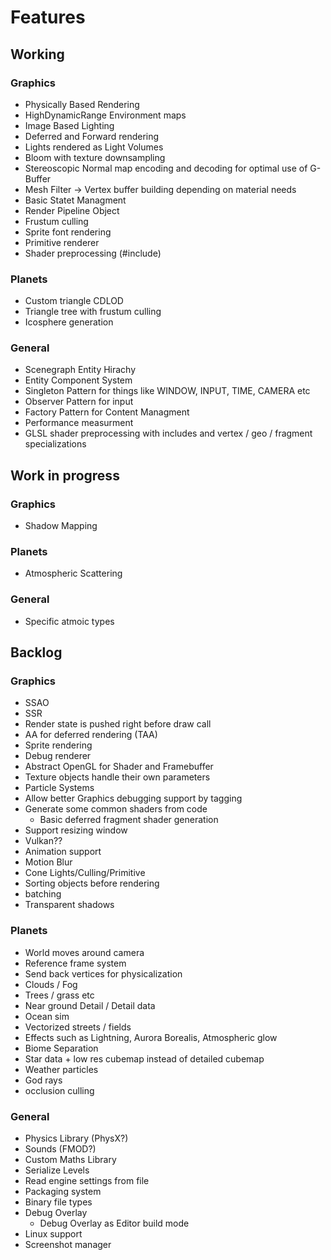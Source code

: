 # Features

## Working

### Graphics
 * Physically Based Rendering
 * HighDynamicRange Environment maps
 * Image Based Lighting
 * Deferred and Forward rendering
 * Lights rendered as Light Volumes
 * Bloom with texture downsampling
 * Stereoscopic Normal map encoding and decoding for optimal use of G-Buffer
 * Mesh Filter -> Vertex buffer building depending on material needs
 * Basic Statet Managment
 * Render Pipeline Object
 * Frustum culling
 * Sprite font rendering
 * Primitive renderer
 * Shader preprocessing (#include)
 
### Planets
 * Custom triangle CDLOD
 * Triangle tree with frustum culling
 * Icosphere generation
 
### General
 * Scenegraph Entity Hirachy 
 * Entity Component System 
 * Singleton Pattern for things like WINDOW, INPUT, TIME, CAMERA etc 
 * Observer Pattern for input 
 * Factory Pattern for Content Managment 
 * Performance measurment
 * GLSL shader preprocessing with includes and vertex / geo / fragment specializations

 
## Work in progress

### Graphics
 * Shadow Mapping

### Planets
 * Atmospheric Scattering
 
### General
 * Specific atmoic types

 
## Backlog

### Graphics
 * SSAO
 * SSR
 * Render state is pushed right before draw call
 * AA for deferred rendering (TAA)
 * Sprite rendering
 * Debug renderer
 * Abstract OpenGL for Shader and Framebuffer
 * Texture objects handle their own parameters
 * Particle Systems
 * Allow better Graphics debugging support by tagging
 * Generate some common shaders from code
     * Basic deferred fragment shader generation
 * Support resizing window
 * Vulkan??
 * Animation support
 * Motion Blur
 * Cone Lights/Culling/Primitive
 * Sorting objects before rendering
 * batching 
 * Transparent shadows
 
### Planets
 * World moves around camera
 * Reference frame system
 * Send back vertices for physicalization
 * Clouds / Fog
 * Trees / grass etc
 * Near ground Detail / Detail data
 * Ocean sim
 * Vectorized streets / fields
 * Effects such as Lightning, Aurora Borealis, Atmospheric glow
 * Biome Separation
 * Star data + low res cubemap instead of detailed cubemap
 * Weather particles
 * God rays
 * occlusion culling
 
### General
 * Physics Library (PhysX?)
 * Sounds (FMOD?)
 * Custom Maths Library
 * Serialize Levels
 * Read engine settings from file
 * Packaging system
 * Binary file types
 * Debug Overlay
     * Debug Overlay as Editor build mode
 * Linux support
 * Screenshot manager